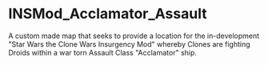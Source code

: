 # INSMod_Acclamator_Assault
A custom made map that seeks to provide a location for the in-development "Star Wars the Clone Wars Insurgency Mod" whereby Clones are fighting Droids within a war torn Assault Class "Acclamator" ship.
